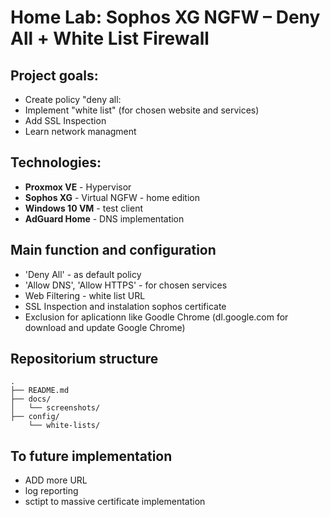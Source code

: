 # Home Lab: Sophos XG NGFW – Deny All + White List Firewall

## Project goals:
- Create policy "deny all:
- Implement "white list" (for chosen website and services)
- Add SSL Inspection
- Learn network managment

## Technologies:
- **Proxmox VE** - Hypervisor
- **Sophos XG** - Virtual NGFW - home edition
- **Windows 10 VM** - test client
- **AdGuard Home** - DNS implementation

## Main function and configuration
- 'Deny All' - as default policy
- 'Allow DNS', 'Allow HTTPS' - for chosen services
- Web Filtering - white list URL
- SSL Inspection and instalation sophos certificate
- Exclusion for aplicationn like Goodle Chrome (dl.google.com for download and update Google Chrome)

## Repositorium structure
```
.
├── README.md
├── docs/
│   └── screenshots/
├── config/
    └── white-lists/

```

## To future implementation
- ADD more URL
- log reporting
- sctipt to massive certificate implementation
